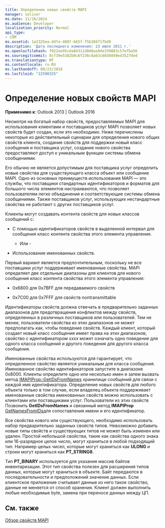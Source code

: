 ```yaml
---
title: Определение новых свойств MAPI
manager: soliver
ms.date: 11/16/2014
ms.audience: Developer
localization_priority: Normal
api_type:
- COM
ms.assetid: 1a2325ea-ddfa-480f-b65f-f5b20471fb40
description: 'Дата последнего изменения: 23 июля 2011 г.'
ms.openlocfilehash: f922ee95cda84311d840aa9de339883c57efba56
ms.sourcegitcommit: 0cf39e5382b8c6f236c8a63c6036849ed3527ded
ms.translationtype: MT
ms.contentlocale: ru-RU
ms.lasthandoff: 08/23/2018
ms.locfileid: "22590325"
---
```

# <a name="defining-new-mapi-properties"></a>Определение новых свойств MAPI

  
  
**Применимо к**: Outlook 2013 | Outlook 2016 
  
Несмотря на богатый набор свойств, предоставляемых MAPI для использования клиентами и поставщиков услуг MAPI позволяет новых свойств будет создан, если это необходимо. Ниже перечислены некоторые из действительный сценарии для определения нового общих свойств клиента, создание свойств для поддержки новый класс сообщения и поставщика услуг, создание нового свойства предоставляют доступ к уникальным функции системы обмена сообщениями.
  
Его обычно не является допустимым для поставщика услуг определить новые свойства для существующего класса объект или сообщение MAPI. Одно из основных преимуществ использования MAPI — это службы, что поставщики стандартных идентификаторов и форматов для большого числа элементов настраиваются, что позволяет пользователям легко объединения и соответствующие системы обмена сообщениями. Также поставщиков услуг, использующих нестандартные свойства не работают с других поставщиков услуг. 
  
Клиенты могут создавать контента свойств для новых классов сообщений с:
  
- С помощью идентификаторов свойств в выделенной интервал для сообщения класс контента свойства этого элемента управления.
    
    - Или -
    
- Использование именованных свойств. 
    
Первый вариант является предпочтительным, поскольку не все поставщики услуг поддерживает именованные свойства. MAPI определяет две отдельные диапазоны для клиентов для нового сообщения класс контента свойства этого элемента управления:
  
- 0x6800 для 0x7BFF для передаваемого свойств
    
- 0x7C00 для 0x7FFF для свойств nontransmittable
    
Идентификаторы свойств должна отвечать в предварительно заданных диапазонов для предотвращения конфликтов между свойств, определенных в различных поставщиков или пользователей. Тем не менее, пользователи свойства из этих диапазонов не может предполагать как, чтобы поведение свойств. Каждый клиент, который создает новый класс сообщения имеет права на этих диапазонов; свойство с идентификатором _xxxx_ может означать одно поведение для одного класса сообщений и другого поведения для другого класса сообщения. 
  
Именованные свойства используются для гарантирует, что определенное свойство является уникальным для класса сообщения. Именованное свойство идентификаторов запустите в диапазоне 0x8000. Клиенты определите одно или несколько имен и затем вызвать метод [IMAPIProp::GetIDsFromNames](imapiprop-getidsfromnames.md) хранилище сообщений для связи с каждой имя идентификатора. Определение новых свойств для любого объекта только в том случае, если владелец объекта поддерживает именованные свойства именованных свойств можно использовать с клиентами или поставщиками услуг. Пользователи из этих свойств Позвонить **GetIDsFromNames** и связанный метод **IMAPIProp** [GetNamesFromIDs](imapiprop-getnamesfromids.md)для сопоставления имени и его идентификатор.
  
Все свойства нового или существующего, необходимо использовать набор предварительно заданных свойств типов. Невозможно добавить новые типы свойств и существующих типов не может быть изменен или удален. Простой небольшой свойства, такие как свойства одного знака или 16-разрядное целое число, могут храниться в любой подходящий тип. Например целых чисел, которые могут храниться как **ULONG** и строки могут храниться как **PT_STRING8**. 
  
Тип **PT_BINARY** используется для указания массив байтов инвентаризации. Этот тип свойства полезен для расширения типов данных, которые могут храниться в объекте. Байт передаются в последовательности и предположений значение данных. Если клиентское приложение считывает данные из него такое свойство, данные не меняется от способ хранения. Клиент должен выполнить любые необходимые byte, замена при переносе данных между ЦП. 
  
## <a name="see-also"></a>См. также



[Обзор свойств MAPI](mapi-property-overview.md)

